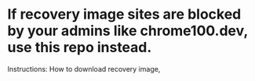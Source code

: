 # If recovery image sites are blocked by your admins like chrome100.dev, use this repo instead.

Instructions:
How to download recovery image,
